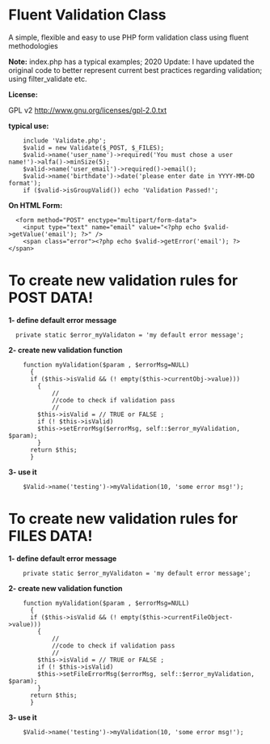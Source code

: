 Fluent Validation Class
======
 A simple, flexible and easy to use PHP form validation class using fluent methodologies


**Note:** index.php  has a typical examples; 2020 Update: I have updated the original code to better represent current best practices regarding validation; using filter_validate etc.

**License:**

GPL v2 http://www.gnu.org/licenses/gpl-2.0.txt


**typical use:**
```
    include 'Validate.php';
    $valid = new Validate($_POST, $_FILES);
    $valid->name('user_name')->required('You must chose a user name!')->alfa()->minSize(5);
    $valid->name('user_email')->required()->email();
    $valid->name('birthdate')->date('please enter date in YYYY-MM-DD format');
    if ($valid->isGroupValid()) echo 'Validation Passed!';
```

  **On HTML Form:**
```
  <form method="POST" enctype="multipart/form-data">
  	<input type="text" name="email" value="<?php echo $valid->getValue('email'); ?>" />
  	<span class="error"><?php echo $valid->getError('email'); ?></span>
```

#  To create new validation rules for POST DATA!

**1- define default error message**
```
  private static $error_myValidaton = 'my default error message';
```
**2- create new validation function**
```
    function myValidation($param , $errorMsg=NULL)
      {
      if ($this->isValid && (! empty($this->currentObj->value)))
	    {
	    	//
	    	//code to check if validation pass
	    	//
	   	$this->isValid = // TRUE or FALSE ;
		if (! $this->isValid)
		$this->setErrorMsg($errorMsg, self::$error_myValidation, $param);
    	}
      return $this;
      }
```
**3- use it**
```
    $Valid->name('testing')->myValidation(10, 'some error msg!');
```
#  To create new validation rules for FILES DATA!

**1- define default error message**
```
    private static $error_myValidaton = 'my default error message';
```
**2- create new validation function**
```
    function myValidation($param , $errorMsg=NULL)
      {
      if ($this->isValid && (! empty($this->currentFileObject->value)))
	    {
	    	//
	    	//code to check if validation pass
	    	//
	   	$this->isValid = // TRUE or FALSE ;
		if (! $this->isValid)
		$this->setFileErrorMsg($errorMsg, self::$error_myValidation, $param);
    	}
      return $this;
      }
```
**3- use it**
```
    $Valid->name('testing')->myValidation(10, 'some error msg!');
```
